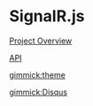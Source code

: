 # SignalR.js

[Project Overview](index.md)

[API](api.md)

[gimmick:theme](yeti)

[gimmick:Disqus](signalrjs-docs)